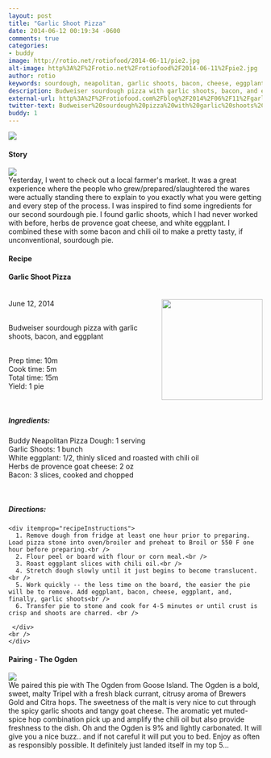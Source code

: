 ```yaml
---
layout: post
title: "Garlic Shoot Pizza"
date: 2014-06-12 00:19:34 -0600
comments: true
categories: 
- buddy
image: http://rotio.net/rotiofood/2014-06-11/pie2.jpg
alt-image: http%3A%2F%2Frotio.net%2Frotiofood%2F2014-06-11%2Fpie2.jpg
author: rotio
keywords: sourdough, neapolitan, garlic shoots, bacon, cheese, eggplant
description: Budweiser sourdough pizza with garlic shoots, bacon, and eggplant
external-url: http%3A%2F%2Frotiofood.com%2Fblog%2F2014%2F06%2F11%2Fgarlic-shoot-pizza%2F
twitter-text: Budweiser%20sourdough%20pizza%20with%20garlic%20shoots%2C%20bacon%2C%20and%20eggplant20on%20%23rotiofood
buddy: 1
---
```

<!-- more -->
<img src="http://rotio.net/rotiofood/2014-06-11/pie2.jpg" />
<a href="https://plus.google.com/107103100819027957630?rel=author" style="display:none">{{page.author }}</a>

<h4>Story</b> </h4>
 <div>
	<p><img src="http://rotio.net/rotiofood/2014-06-11/market.jpg"/><br/>Yesterday, I went to check out a local farmer's market. It was a great experience where the people who grew/prepared/slaughtered the wares were actually standing there to explain to you exactly what you were getting and every step of the process. I was inspired to find some ingredients for our second sourdough pie. I found garlic shoots, which I had never worked with before, herbs de provence goat cheese, and white eggplant. I combined these with some bacon and chili oil to make a pretty tasty, if unconventional, sourdough pie.</p>  
  </div>
<h4>Recipe</b> </h4> 
  <div itemscope itemtype="http://schema.org/Recipe" >
  <h4 itemprop="name">Garlic Shoot Pizza</h4>
  
  <br />
    June 12, 2014</time>
  <img itemprop="image" width="200px" align="right" src="http://rotio.net/rotiofood/2014-06-11/pie2.jpg" />
  
  <br /><span itemprop="description">Budweiser sourdough pizza with garlic shoots, bacon, and eggplant</span><br />

  <br />Prep time: <time datetime="PT0H10M" itemprop="prepTime">10m</time>
  <br />Cook time: <time datetime="PT0H5M" itemprop="cookTime">5m</time>
  <br />Total time: <time datetime="PT0H215M" itemprop="totalTime">15m</time>
  <br />Yield: <span itemprop="recipeYield">1 pie</span>
  
  <br />
  
 <h5>Ingredients:</h5>
    <span itemprop="ingredients" itemscope itemtype="http://schema.org/ingredients">
      <span itemprop="name">Buddy Neapolitan Pizza Dough</span>: 
      <span itemprop="amount">1 serving</span>
    </span><br />
	<span itemprop="ingredients" itemscope itemtype="http://schema.org/ingredients">
      <span itemprop="name">Garlic Shoots</span>: 
      <span itemprop="amount">1 bunch</span>
    </span><br />
    <span itemprop="ingredients" itemscope itemtype="http://schema.org/ingredients">
      <span itemprop="name">White eggplant</span>:
      <span itemprop="amount">1/2</span>, thinly sliced and roasted with chili oil
    </span><br />
	<span itemprop="ingredients" itemscope itemtype="http://schema.org/ingredients">
      <span itemprop="name">Herbs de provence goat cheese</span>:
      <span itemprop="amount">2 oz</span>
    </span><br />
	<span itemprop="ingredients" itemscope itemtype="http://schema.org/ingredients">
      <span itemprop="name">Bacon</span>:
      <span itemprop="amount">3 slices</span>, cooked and chopped
    </span><br />
	
	
  <br /><h5>Directions:</h5>
	
    <div itemprop="recipeInstructions">
	  1. Remove dough from fridge at least one hour prior to preparing. Load pizza stone into oven/broiler and preheat to Broil or 550 F one hour before preparing.<br />
	  2. Flour peel or board with flour or corn meal.<br />
	  3. Roast eggplant slices with chili oil.<br />
	  4. Stretch dough slowly until it just begins to become translucent. <br />
	  5. Work quickly -- the less time on the board, the easier the pie will be to remove. Add eggplant, bacon, cheese, eggplant, and, finally, garlic shoots<br />
	  6. Transfer pie to stone and cook for 4-5 minutes or until crust is crisp and shoots are charred. <br />
	 
	 </div>
	<br />
	</div>
<h4>Pairing - The Ogden</b> </h4> 
	<div>
	<img src="http://rotio.net/rotiofood/2014-06-11/ogden.jpg" />
	<br/>
	We paired this pie with The Ogden from Goose Island. The Ogden is a bold, sweet, malty Tripel with a fresh black currant, citrusy aroma of Brewers Gold and Citra hops. The sweetness of the malt is very nice to cut through the spicy garlic shoots and tangy goat cheese. The aromatic yet muted-spice hop combination pick up and amplify the chili oil but also provide freshness to the dish. Oh and the Ogden is 9% and lightly carbonated. It will give you a nice buzz.. and if not careful it will put you to bed. Enjoy as often as responsibly possible. It definitely just landed itself in my top 5...
	</div>


